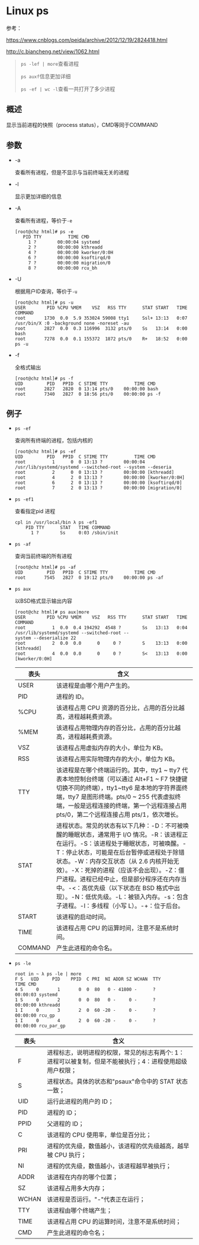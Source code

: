# Linux ps

参考：

https://www.cnblogs.com/peida/archive/2012/12/19/2824418.html

http://c.biancheng.net/view/1062.html

> `ps -lef | more`查看进程
>
> `ps auxf`信息更加详细
>
> `ps -ef | wc -l`查看一共打开了多少进程

## 概述

显示当前进程的快照（process status），CMD等同于COMMAND

## 参数

- -a

  查看所有进程，但是不显示与当前终端无关的进程

- -l

  显示更加详细的信息

- -A

  查看所有进程，等价于`-e`

  ```
  [root@chz html]# ps -e
     PID TTY          TIME CMD
       1 ?        00:00:04 systemd
       2 ?        00:00:00 kthreadd
       4 ?        00:00:00 kworker/0:0H
       6 ?        00:00:00 ksoftirqd/0
       7 ?        00:00:00 migration/0
       8 ?        00:00:00 rcu_bh
  ```

- -U

  根据用户ID查询，等价于`-u`

  ```
  [root@chz html]# ps -u
  USER        PID %CPU %MEM    VSZ   RSS TTY      STAT START   TIME COMMAND
  root       1730  0.0  5.9 353024 59008 tty1     Ssl+ 13:13   0:07 /usr/bin/X :0 -background none -noreset -au
  root       2827  0.0  0.3 116996  3132 pts/0    Ss   13:14   0:00 bash
  root       7278  0.0  0.1 155372  1872 pts/0    R+   18:52   0:00 ps -u
  
  ```

- -f 

  全格式输出

  ```
  [root@chz html]# ps -f
  UID         PID   PPID  C STIME TTY          TIME CMD
  root       2827   2820  0 13:14 pts/0    00:00:00 bash
  root       7340   2827  0 18:56 pts/0    00:00:00 ps -f
  ```

## 例子

- `ps -ef`

  查询所有终端的进程，包括内核的

  ```
  [root@chz html]# ps -ef
  UID         PID   PPID  C STIME TTY          TIME CMD
  root          1      0  0 13:13 ?        00:00:04 /usr/lib/systemd/systemd --switched-root --system --deseria
  root          2      0  0 13:13 ?        00:00:00 [kthreadd]
  root          4      2  0 13:13 ?        00:00:00 [kworker/0:0H]
  root          6      2  0 13:13 ?        00:00:00 [ksoftirqd/0]
  root          7      2  0 13:13 ?        00:00:00 [migration/0]
  ```

- `ps -ef1`

  查看指定pid 进程

  ```
  cpl in /usr/local/bin λ ps -ef1
      PID TTY      STAT   TIME COMMAND
        1 ?        Ss     0:03 /sbin/init
  ```

- `ps -af`

  查询当前终端的所有进程

  ```
  [root@chz html]# ps -af
  UID         PID   PPID  C STIME TTY          TIME CMD
  root       7545   2827  0 19:12 pts/0    00:00:00 ps -af
  ```

- `ps aux`

  以BSD格式显示输出内容

  ```
  [root@chz html]# ps aux|more
  USER        PID %CPU %MEM    VSZ   RSS TTY      STAT START   TIME COMMAND
  root          1  0.0  0.4 194292  4548 ?        Ss   13:13   0:04 /usr/lib/systemd/systemd --switched-root --
  system --deserialize 22
  root          2  0.0  0.0      0     0 ?        S    13:13   0:00 [kthreadd]
  root          4  0.0  0.0      0     0 ?        S<   13:13   0:00 [kworker/0:0H]
  ```

  | 表头    | 含义                                                         |
  | ------- | ------------------------------------------------------------ |
  | USER    | 该进程是由哪个用户产生的。                                   |
  | PID     | 进程的 ID。                                                  |
  | %CPU    | 该进程占用 CPU 资源的百分比，占用的百分比越高，进程越耗费资源。 |
  | %MEM    | 该进程占用物理内存的百分比，占用的百分比越高，进程越耗费资源。 |
  | VSZ     | 该进程占用虚拟内存的大小，单位为 KB。                        |
  | RSS     | 该进程占用实际物理内存的大小，单位为 KB。                    |
  | TTY     | 该进程是在哪个终端运行的。其中，tty1 ~ tty7 代表本地控制台终端（可以通过 Alt+F1 ~ F7 快捷键切换不同的终端），tty1~tty6 是本地的字符界面终端，tty7 是图形终端。pts/0 ~ 255 代表虚拟终端，一般是远程连接的终端，第一个远程连接占用 pts/0，第二个远程连接占用 pts/1，依次増长。 |
  | STAT    | 进程状态。常见的状态有以下几种：-D：不可被唤醒的睡眠状态，通常用于 I/O 情况。-R：该进程正在运行。-S：该进程处于睡眠状态，可被唤醒。-T：停止状态，可能是在后台暂停或进程处于除错状态。-W：内存交互状态（从 2.6 内核开始无效）。-X：死掉的进程（应该不会出现）。-Z：僵尸进程。进程已经中止，但是部分程序还在内存当中。-<：高优先级（以下状态在 BSD 格式中出现）。-N：低优先级。-L：被锁入内存。-s：包含子进程。-l：多线程（小写 L）。-+：位于后台。 |
  | START   | 该进程的启动时间。                                           |
  | TIME    | 该进程占用 CPU 的运算时间，注意不是系统时间。                |
  | COMMAND | 产生此进程的命令名。                                         |

- `ps -le`

  ```
  root in ~ λ ps -le | more
  F S   UID     PID    PPID  C PRI  NI ADDR SZ WCHAN  TTY          TIME CMD
  4 S     0       1       0  0  80   0 - 41800 -      ?        00:00:03 systemd
  1 S     0       2       0  0  80   0 -     0 -      ?        00:00:00 kthreadd
  1 I     0       3       2  0  60 -20 -     0 -      ?        00:00:00 rcu_gp
  1 I     0       4       2  0  60 -20 -     0 -      ?        00:00:00 rcu_par_gp
  ```

  | 表头  | 含义                                                         |
  | ----- | ------------------------------------------------------------ |
  | F     | 进程标志，说明进程的权限，常见的标志有两个: 1：进程可以被复制，但是不能被执行；4：进程使用超级用户权限； |
  | S     | 进程状态。具体的状态和"psaux"命令中的 STAT 状态一致；        |
  | UID   | 运行此进程的用户的 ID；                                      |
  | PID   | 进程的 ID；                                                  |
  | PPID  | 父进程的 ID；                                                |
  | C     | 该进程的 CPU 使用率，单位是百分比；                          |
  | PRI   | 进程的优先级，数值越小，该进程的优先级越高，越早被 CPU 执行； |
  | NI    | 进程的优先级，数值越小，该进程越早被执行；                   |
  | ADDR  | 该进程在内存的哪个位置；                                     |
  | SZ    | 该进程占用多大内存；                                         |
  | WCHAN | 该进程是否运行。"-"代表正在运行；                            |
  | TTY   | 该进程由哪个终端产生；                                       |
  | TIME  | 该进程占用 CPU 的运算时间，注意不是系统时间；                |
  | CMD   | 产生此进程的命令名；                                         |
